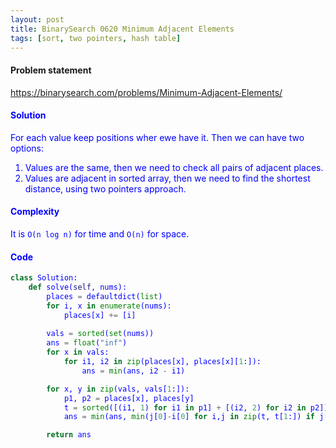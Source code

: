 ```yaml
---
layout: post
title: BinarySearch 0620 Minimum Adjacent Elements
tags: [sort, two pointers, hash table]
---
```


#### Problem statement

<a href="https://binarysearch.com/problems/Minimum-Adjacent-Elements/"> <font color = blue>https://binarysearch.com/problems/Minimum-Adjacent-Elements/

#### Solution
For each value keep positions wher ewe have it. Then we can have two options:
1. Values are the same, then we need to check all pairs of adjacent places.
2. Values are adjacent in sorted array, then we need to find the shortest distance, using two pointers approach.

#### Complexity
It is `O(n log n)` for time and `O(n)` for space.

#### Code
```python
class Solution:
    def solve(self, nums):
        places = defaultdict(list)
        for i, x in enumerate(nums):
            places[x] += [i]
            
        vals = sorted(set(nums))
        ans = float("inf")
        for x in vals:
            for i1, i2 in zip(places[x], places[x][1:]):
                ans = min(ans, i2 - i1)

        for x, y in zip(vals, vals[1:]):
            p1, p2 = places[x], places[y]
            t = sorted([(i1, 1) for i1 in p1] + [(i2, 2) for i2 in p2])
            ans = min(ans, min(j[0]-i[0] for i,j in zip(t, t[1:]) if j[1] + i[1] == 3))

        return ans
```
